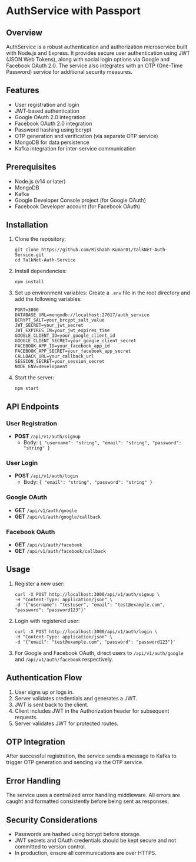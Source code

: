 # AuthService with Passport

## Overview

AuthService is a robust authentication and authorization microservice built with Node.js and Express. It provides secure user authentication using JWT (JSON Web Tokens), along with social login options via Google and Facebook OAuth 2.0. The service also integrates with an OTP (One-Time Password) service for additional security measures.

## Features

- User registration and login
- JWT-based authentication
- Google OAuth 2.0 integration
- Facebook OAuth 2.0 integration
- Password hashing using bcrypt
- OTP generation and verification (via separate OTP service)
- MongoDB for data persistence
- Kafka integration for inter-service communication

## Prerequisites

- Node.js (v14 or later)
- MongoDB
- Kafka
- Google Developer Console project (for Google OAuth)
- Facebook Developer account (for Facebook OAuth)

## Installation

1. Clone the repository:

   ```
   git clone https://github.com/Rishabh-Kumar01/TalkNet-Auth-Service.git
   cd TalkNet-Auth-Service
   ```

2. Install dependencies:

   ```
   npm install
   ```

3. Set up environment variables:
   Create a `.env` file in the root directory and add the following variables:

   ```
   PORT=3000
   DATABASE_URL=mongodb://localhost:27017/auth_service
   BCRYPT_SALT=your_brcypt_salt_value
   JWT_SECRET=your_jwt_secret
   JWT_EXPIRES_IN=your_jwt_expires_time
   GOOGLE_CLIENT_ID=your_google_client_id
   GOOGLE_CLIENT_SECRET=your_google_client_secret
   FACEBOOK_APP_ID=your_facebook_app_id
   FACEBOOK_APP_SECRET=your_facebook_app_secret
   CALLBACK_URL=your_callback_url
   SESSION_SECRET=your_session_secret
   NODE_ENV=development
   ```

4. Start the server:
   ```
   npm start
   ```

## API Endpoints

### User Registration

- **POST** `/api/v1/auth/signup`
  - Body: `{ "username": "string", "email": "string", "password": "string" }`

### User Login

- **POST** `/api/v1/auth/login`
  - Body: `{ "email": "string", "password": "string" }`

### Google OAuth

- **GET** `/api/v1/auth/google`
- **GET** `/api/v1/auth/google/callback`

### Facebook OAuth

- **GET** `/api/v1/auth/facebook`
- **GET** `/api/v1/auth/facebook/callback`

## Usage

1. Register a new user:

   ```
   curl -X POST http://localhost:3000/api/v1/auth/signup \
   -H "Content-Type: application/json" \
   -d '{"username": "testuser", "email": "test@example.com", "password": "password123"}'
   ```

2. Login with registered user:

   ```
   curl -X POST http://localhost:3000/api/v1/auth/login \
   -H "Content-Type: application/json" \
   -d '{"email": "test@example.com", "password": "password123"}'
   ```

3. For Google and Facebook OAuth, direct users to `/api/v1/auth/google` and `/api/v1/auth/facebook` respectively.

## Authentication Flow

1. User signs up or logs in.
2. Server validates credentials and generates a JWT.
3. JWT is sent back to the client.
4. Client includes JWT in the Authorization header for subsequent requests.
5. Server validates JWT for protected routes.

## OTP Integration

After successful registration, the service sends a message to Kafka to trigger OTP generation and sending via the OTP service.

## Error Handling

The service uses a centralized error handling middleware. All errors are caught and formatted consistently before being sent as responses.

## Security Considerations

- Passwords are hashed using bcrypt before storage.
- JWT secrets and OAuth credentials should be kept secure and not committed to version control.
- In production, ensure all communications are over HTTPS.


